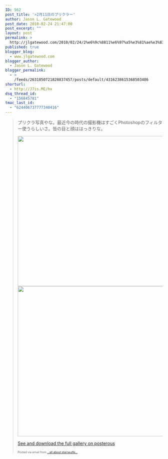 ```yaml
---
ID: 562
post_title: '>2月11日のプリクラー'
author: Jason L. Gatewood
post_date: 2010-02-24 21:47:00
post_excerpt: ""
layout: post
permalink: >
  http://jlgatewood.com/2010/02/24/2%e6%9c%8811%e6%97%a5%e3%81%ae%e3%83%97%e3%83%aa%e3%82%af%e3%83%a9%e3%83%bc/
published: true
blogger_blog:
  - www.jlgatewood.com
blogger_author:
  - Jason L. Gatewood
blogger_permalink:
  - >
    /feeds/2631850721828837457/posts/default/4316238615368503486
shorturl:
  - http://J7is.ME/hx
dsq_thread_id:
  - "156845781"
tmac_last_id:
  - "624406737777340416"
---
```

><div>プリクラ写真やな。最近今の時代の撮影機はすごくPhotoshopのフィルター使うらしいさ。皆の目と顔ははっきりな。<p><img src="http://posterous.com/getfile/files.posterous.com/starrwulfe/Oct311yHhp2jquxxXTXHBIKVxoBWS3gfh0k2wMlRiu2aAOJpBlT6ij7JlCWX/am_photo01.jpeg" width="480" height="480" /> <img src="http://posterous.com/getfile/files.posterous.com/starrwulfe/UhL9GVUb7XFmLm8cWQb94UaNdxz7YGEAtZwO9AHFQgaAJAn7irRRGFymZtyH/am_photo05.jpeg" width="480" height="480" /> <div><a href="http://starrwulfe.info/211-38">See and download the full gallery on posterous</a></div></p><p style="font-size: 9px;">  Posted via email from <a href="http://starrwulfe.info/211-38">...all about starrwulfe...</a>  </p></div>